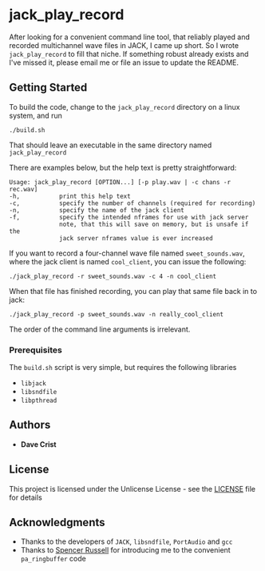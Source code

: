 # jack_play_record

After looking for a convenient command line tool, that reliably played and recorded 
multichannel wave files in JACK, I came up short.  So I wrote `jack_play_record` to 
fill that niche.  If something robust already exists and I've missed it, please 
email me or file an issue to update the README.

## Getting Started

To build the code, change to the `jack_play_record` directory on a linux system, and run
```
./build.sh
```

That should leave an executable in the same directory named `jack_play_record`

There are examples below, but the help text is pretty straightforward:
```
Usage: jack_play_record [OPTION...] [-p play.wav | -c chans -r rec.wav]
-h,           print this help text
-c,           specify the number of channels (required for recording)
-n,           specify the name of the jack client
-f,           specify the intended nframes for use with jack server
              note, that this will save on memory, but is unsafe if the
              jack server nframes value is ever increased
```

If you want to record a four-channel wave file named `sweet_sounds.wav`, where 
the jack client is named `cool_client`, you can issue the following:

```
./jack_play_record -r sweet_sounds.wav -c 4 -n cool_client
```

When that file has finished recording, you can play that same file back in to jack:
```
./jack_play_record -p sweet_sounds.wav -n really_cool_client
```

The order of the command line arguments is irrelevant.


### Prerequisites

The `build.sh` script is very simple, but requires the following libraries
* `libjack`
* `libsndfile`
* `libpthread`

## Authors

* **Dave Crist**

## License

This project is licensed under the Unlicense License - see the [LICENSE](LICENSE) file for details

## Acknowledgments

* Thanks to the developers of `JACK`, `libsndfile`, `PortAudio` and `gcc`
* Thanks to [Spencer Russell](https://github.com/ssfrr) for introducing me to the convenient `pa_ringbuffer` code

